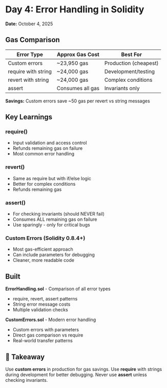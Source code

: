 # Day 4: Error Handling in Solidity 

**Date:** October 4, 2025

## Gas Comparison

| Error Type | Approx Gas Cost | Best For |
|------------|----------------|----------|
| Custom errors | ~23,950 gas | Production (cheapest) |
| require with string | ~24,000 gas | Development/testing |
| revert with string | ~24,000 gas | Complex conditions |
| assert | Consumes all gas | Invariants only |

**Savings:** Custom errors save ~50 gas per revert vs string messages

## Key Learnings

### require()
- Input validation and access control
- Refunds remaining gas on failure
- Most common error handling

### revert()
- Same as require but with if/else logic
- Better for complex conditions
- Refunds remaining gas

### assert()
- For checking invariants (should NEVER fail)
- Consumes ALL remaining gas on failure
- Use sparingly - only for critical bugs

### Custom Errors (Solidity 0.8.4+)
- Most gas-efficient approach
- Can include parameters for debugging
- Cleaner, more readable code

## Built

**ErrorHandling.sol** - Comparison of all error types
- require, revert, assert patterns
- String error message costs
- Multiple validation checks

**CustomErrors.sol** - Modern error handling
- Custom errors with parameters
- Direct gas comparison vs require
- Real-world transfer patterns

## 🎯 Takeaway

Use **custom errors** in production for gas savings. Use **require** with strings during development for better debugging. Never use **assert** unless checking invariants.
